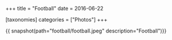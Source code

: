 +++
title = "Football"
date = 2016-06-22

[taxonomies]
categories = ["Photos"]
+++

{{ snapshot(path="football/football.jpeg" description="Football")}}

